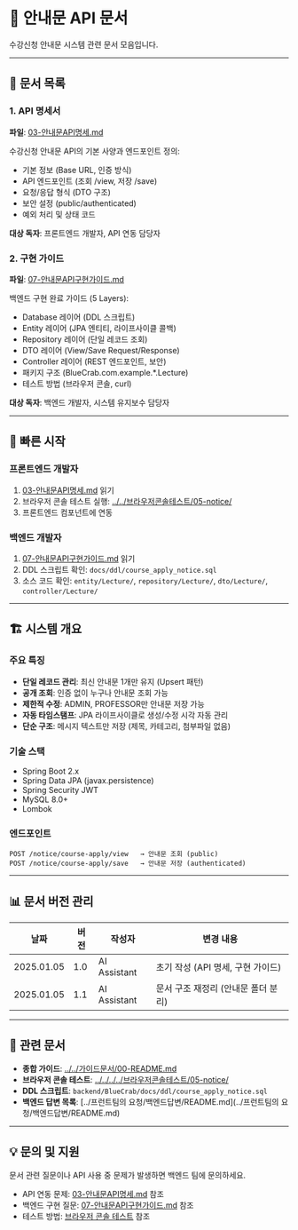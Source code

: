 # 📢 안내문 API 문서

수강신청 안내문 시스템 관련 문서 모음입니다.

---

## 📑 문서 목록

### 1. API 명세서
**파일**: [03-안내문API명세.md](./03-안내문API명세.md)

수강신청 안내문 API의 기본 사양과 엔드포인트 정의:
- 기본 정보 (Base URL, 인증 방식)
- API 엔드포인트 (조회 /view, 저장 /save)
- 요청/응답 형식 (DTO 구조)
- 보안 설정 (public/authenticated)
- 예외 처리 및 상태 코드

**대상 독자**: 프론트엔드 개발자, API 연동 담당자

### 2. 구현 가이드
**파일**: [07-안내문API구현가이드.md](./07-안내문API구현가이드.md)

백엔드 구현 완료 가이드 (5 Layers):
- Database 레이어 (DDL 스크립트)
- Entity 레이어 (JPA 엔티티, 라이프사이클 콜백)
- Repository 레이어 (단일 레코드 조회)
- DTO 레이어 (View/Save Request/Response)
- Controller 레이어 (REST 엔드포인트, 보안)
- 패키지 구조 (BlueCrab.com.example.*.Lecture)
- 테스트 방법 (브라우저 콘솔, curl)

**대상 독자**: 백엔드 개발자, 시스템 유지보수 담당자

---

## 🎯 빠른 시작

### 프론트엔드 개발자
1. [03-안내문API명세.md](./03-안내문API명세.md) 읽기
2. 브라우저 콘솔 테스트 실행: [../../브라우저콘솔테스트/05-notice/](../../../../브라우저콘솔테스트/05-notice/)
3. 프론트엔드 컴포넌트에 연동

### 백엔드 개발자
1. [07-안내문API구현가이드.md](./07-안내문API구현가이드.md) 읽기
2. DDL 스크립트 확인: `docs/ddl/course_apply_notice.sql`
3. 소스 코드 확인: `entity/Lecture/`, `repository/Lecture/`, `dto/Lecture/`, `controller/Lecture/`

---

## 🏗️ 시스템 개요

### 주요 특징
- **단일 레코드 관리**: 최신 안내문 1개만 유지 (Upsert 패턴)
- **공개 조회**: 인증 없이 누구나 안내문 조회 가능
- **제한적 수정**: ADMIN, PROFESSOR만 안내문 저장 가능
- **자동 타임스탬프**: JPA 라이프사이클로 생성/수정 시각 자동 관리
- **단순 구조**: 메시지 텍스트만 저장 (제목, 카테고리, 첨부파일 없음)

### 기술 스택
- Spring Boot 2.x
- Spring Data JPA (javax.persistence)
- Spring Security JWT
- MySQL 8.0+
- Lombok

### 엔드포인트
```
POST /notice/course-apply/view   → 안내문 조회 (public)
POST /notice/course-apply/save   → 안내문 저장 (authenticated)
```

---

## 📊 문서 버전 관리

| 날짜 | 버전 | 작성자 | 변경 내용 |
|------|------|--------|-----------|
| 2025.01.05 | 1.0 | AI Assistant | 초기 작성 (API 명세, 구현 가이드) |
| 2025.01.05 | 1.1 | AI Assistant | 문서 구조 재정리 (안내문 폴더 분리) |

---

## 🔗 관련 문서

- **종합 가이드**: [../../가이드문서/00-README.md](../../가이드문서/00-README.md)
- **브라우저 콘솔 테스트**: [../../../../브라우저콘솔테스트/05-notice/](../../../../브라우저콘솔테스트/05-notice/)
- **DDL 스크립트**: `backend/BlueCrab/docs/ddl/course_apply_notice.sql`
- **백엔드 답변 목록**: [../프런트팀의 요청/백엔드답변/README.md](../프런트팀의 요청/백엔드답변/README.md)

---

## 💡 문의 및 지원

문서 관련 질문이나 API 사용 중 문제가 발생하면 백엔드 팀에 문의하세요.

- API 연동 문제: [03-안내문API명세.md](./03-안내문API명세.md) 참조
- 백엔드 구현 질문: [07-안내문API구현가이드.md](./07-안내문API구현가이드.md) 참조
- 테스트 방법: [브라우저 콘솔 테스트](../../../../브라우저콘솔테스트/05-notice/) 참조
